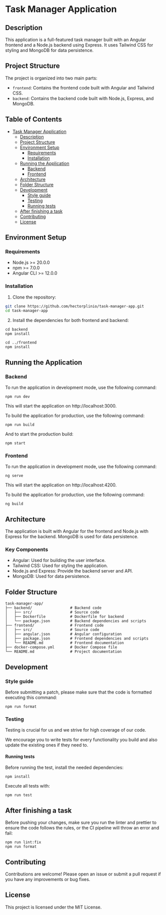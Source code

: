 # Task Manager Application

## Description

This application is a full-featured task manager built with an Angular frontend and a Node.js backend using Express. It uses Tailwind CSS for styling and MongoDB for data persistence.

## Project Structure

The project is organized into two main parts:

- `frontend`: Contains the frontend code built with Angular and Tailwind CSS.
- `backend`: Contains the backend code built with Node.js, Express, and MongoDB.

## Table of Contents

- [Task Manager Application](#task-manager-application)
  - [Description](#description)
  - [Project Structure](#project-structure)
  - [Environment Setup](#environment-setup)
    - [Requirements](#requirements)
    - [Installation](#installation)
  - [Running the Application](#running-the-application)
    - [Backend](#backend)
    - [Frontend](#frontend)
  - [Architecture](#architecture)
  - [Folder Structure](#folder-structure)
  - [Development](#development)
    - [Style guide](#style-guide)
    - [Testing](#testing)
    - [Running tests](#running-tests)
  - [After finishing a task](#after-finishing-a-task)
  - [Contributing](#contributing)
  - [License](#license)

## Environment Setup

### Requirements

- Node.js >= 20.0.0
- npm >= 7.0.0
- Angular CLI >= 12.0.0

### Installation

1. Clone the repository:

```bash
git clone https://github.com/hectorplinio/task-manager-app.git
cd task-manager-app
```

2. Install the dependencies for both frontend and backend:

```
cd backend
npm install

cd ../frontend
npm install
```

## Running the Application

### Backend

To run the application in development mode, use the following command:

```
npm run dev
```

This will start the application on http://localhost:3000.

To build the application for production, use the following command:

```
npm run build
```

And to start the production build:

```
npm start
```

### Frontend

To run the application in development mode, use the following command:

```
ng serve
```

This will start the application on http://localhost:4200.

To build the application for production, use the following command:

```
ng build
```

## Architecture

The application is built with Angular for the frontend and Node.js with Express for the backend. MongoDB is used for data persistence.

### Key Components

- Angular: Used for building the user interface.
- Tailwind CSS: Used for styling the application.
- Node.js and Express: Provide the backend server and API.
- MongoDB: Used for data persistence.

## Folder Structure

```
task-manager-app/
├── backend/                 # Backend code
│   ├── src/                 # Source code
│   ├── Dockerfile           # Dockerfile for backend
│   └── package.json         # Backend dependencies and scripts
├── frontend/                # Frontend code
│   ├── src/                 # Source code
│   ├── angular.json         # Angular configuration
│   ├── package.json         # Frontend dependencies and scripts
│   └── README.md            # Frontend documentation
├── docker-compose.yml       # Docker Compose file
└── README.md                # Project documentation

```

## Development

### Style guide

Before submitting a patch, please make sure that the code is formatted executing this command:

```
npm run format
```

### Testing

Testing is crucial for us and we strive for high coverage of our code.

We encourage you to write tests for every functionality you build and also update the existing ones if they need to.

#### Running tests

Before running the test, install the needed dependencies:

```
npm install
```

Execute all tests with:

```
npm run test
```

## After finishing a task

Before pushing your changes, make sure you run the linter and prettier to ensure the code follows the rules, or the CI pipeline will throw an error and fail:

```
npm run lint:fix
npm run format
```

## Contributing

Contributions are welcome! Please open an issue or submit a pull request if you have any improvements or bug fixes.

## License

This project is licensed under the MIT License.
